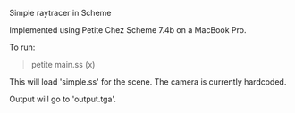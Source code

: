 Simple raytracer in Scheme

Implemented using Petite Chez Scheme 7.4b on a MacBook Pro.

To run:
> petite main.ss
> (x)

This will load 'simple.ss' for the scene. The camera is currently hardcoded.

Output will go to 'output.tga'.

